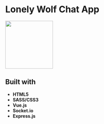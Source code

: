 # Lonely Wolf Chat App

<img src="images/logo.png" width="150">

## Built with
* **HTML5**
* **SASS/CSS3**
* **Vue.js**
* **Socket.io**
* **Express.js**

 
